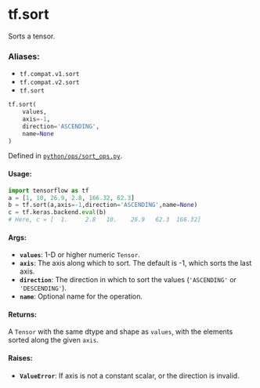 <div itemscope itemtype="http://developers.google.com/ReferenceObject">
<meta itemprop="name" content="tf.sort" />
<meta itemprop="path" content="Stable" />
</div>

# tf.sort

Sorts a tensor.

### Aliases:

* `tf.compat.v1.sort`
* `tf.compat.v2.sort`
* `tf.sort`

``` python
tf.sort(
    values,
    axis=-1,
    direction='ASCENDING',
    name=None
)
```



Defined in [`python/ops/sort_ops.py`](/code/stable/tensorflow/python/ops/sort_ops.py).

<!-- Placeholder for "Used in" -->


#### Usage:



```python
import tensorflow as tf
a = [1, 10, 26.9, 2.8, 166.32, 62.3]
b = tf.sort(a,axis=-1,direction='ASCENDING',name=None)
c = tf.keras.backend.eval(b)
# Here, c = [  1.     2.8   10.    26.9   62.3  166.32]
```

#### Args:


* <b>`values`</b>: 1-D or higher numeric `Tensor`.
* <b>`axis`</b>: The axis along which to sort. The default is -1, which sorts the last
  axis.
* <b>`direction`</b>: The direction in which to sort the values (`'ASCENDING'` or
  `'DESCENDING'`).
* <b>`name`</b>: Optional name for the operation.


#### Returns:

A `Tensor` with the same dtype and shape as `values`, with the elements
    sorted along the given `axis`.



#### Raises:


* <b>`ValueError`</b>: If axis is not a constant scalar, or the direction is invalid.